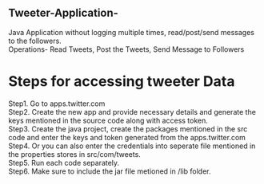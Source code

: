 ## Tweeter-Application-
Java Application without logging multiple times, read/post/send messages to the followers.<br>
Operations- Read Tweets, Post the Tweets, Send Message to Followers
# Steps for accessing tweeter Data
Step1. Go to apps.twitter.com<br>
Step2. Create the new app and provide necessary details and generate the keys mentioned in the source code along with access token.<br>
Step3. Create the java project, create the packages mentioned in the src code and enter the keys and token generated from the apps.twitter.com<br>
Step4. Or you can also enter the credentials into seperate file mentioned in the properties stores in src/com/tweets.<br>
Step5. Run each code separately.<br>
Step6. Make sure to include the jar file metioned in /lib folder.
